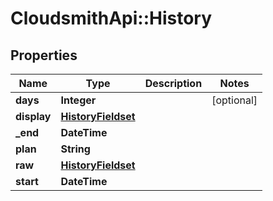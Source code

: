 # CloudsmithApi::History

## Properties
Name | Type | Description | Notes
------------ | ------------- | ------------- | -------------
**days** | **Integer** |  | [optional] 
**display** | [**HistoryFieldset**](HistoryFieldset.md) |  | 
**_end** | **DateTime** |  | 
**plan** | **String** |  | 
**raw** | [**HistoryFieldset**](HistoryFieldset.md) |  | 
**start** | **DateTime** |  | 


